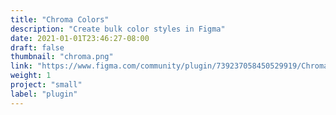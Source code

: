 ```yaml
---
title: "Chroma Colors"
description: "Create bulk color styles in Figma"
date: 2021-01-01T23:46:27-08:00
draft: false
thumbnail: "chroma.png"
link: "https://www.figma.com/community/plugin/739237058450529919/Chroma-Colors"
weight: 1
project: "small"
label: "plugin"
---
```



